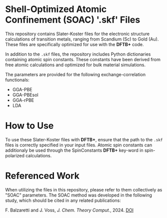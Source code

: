 # Shell-Optimized Atomic Confinement (SOAC) '.skf' Files

This repository contains Slater-Koster files for the electronic structure calculations of transition metals, ranging from Scandium (Sc) to Gold (Au). These files are specifically optimized for use with the **DFTB+** code.

In addition to the `.skf` files, the repository includes Python dictionaries containing atomic spin constants. These constants have been derived from free atomic calculations and optimized for bulk material simulations.

The parameters are provided for the following exchange-correlation functionals:
- GGA-PBE
- GGA-PBEsol
- GGA-rPBE
- LDA

# How to Use

To use these Slater-Koster files with **DFTB+**, ensure that the path to the `.skf` files is correctly specified in your input files. Atomic spin constants can additionaly be used through the SpinConstants **DFTB+** key-word in spin-polarized calculations. 

# Referenced Work

When utilizing the files in this repository, please refer to them collectively as "SOAC" parameters. The SOAC method was developed in the following study, which should be cited in any related publications:

F. Balzaretti and J. Voss, *J. Chem. Theory Comput.*, 2024. [DOI](https://doi.org/10.1021/acs.jctc.4c00345)
